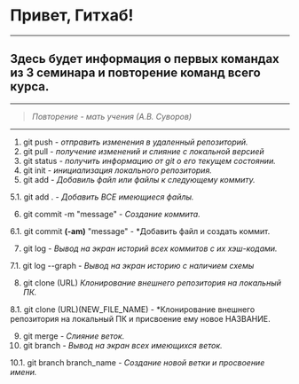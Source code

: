 
# Привет, Гитхаб!
* ** 
## Здесь будет информация о первых командах из 3 семинара и повторение команд всего курса.
* **
> *Повторение - мать учения (А.В. Cуворов)*
* **
1. git push - *отправить изменения в удаленный репозиторий.*
2. git pull - *получение изменений и слияние с локальной версией*
3. git status - *получить информацию от git о его текущем состоянии.*
4. git init - *инициализация локального репозитория.*
5. git add - *Добавиль файл или файлы к следующему коммиту.*

5.1. git add . - *Добавить ВСЕ имеющиеся файлы.*

6. git commit -m "message" - *Создание коммита.*

6.1. git commit **(-am)** "message" - *Добавить файл и создать коммит.

7. git log - *Вывод на экран историй всех коммитов с их хэш-кодами.*

7.1. git log --graph - *Вывод на экран историю с наличием схемы*

8. git clone (URL) *Клонирование внешнего репозитория на локальный ПК.*

8.1. git clone (URL)(NEW_FILE_NAME) - *Клонирование внешнего репозитория на локальный ПК и присвоение ему новое НАЗВАНИЕ.

9. git merge - *Слияние веток.*
10. git branch - *Вывод на экран всех имеющихся веток.*

10.1. git branch branch_name - *Создание новой ветки и просвоение имени.*
